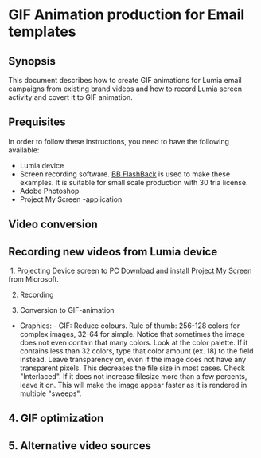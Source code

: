 # GIF Animation production for Email templates

## Synopsis

This document describes how to create GIF animations for Lumia email campaigns from existing brand videos
and how to record Lumia screen activity and covert it to GIF animation.


## Prequisites

In order to follow these instructions, you need to have
the following available:

 - Lumia device
 - Screen recording software. 
    [BB FlashBack](http://www.bbsoftware.co.uk/BBFlashBack/Home.aspx) is used to make these examples. It is suitable for small scale production with 30 tria license. 
 - Adobe Photoshop
 - Project My Screen -application

## Video conversion 










## Recording new videos from Lumia device

 1. Projecting Device screen to PC
	Download and install [Project My Screen](http://www.microsoft.com/en-us/download/details.aspx?id#42536) from Microsoft.

  2. Recording 

 3. Conversion to GIF-animation

- Graphics:
		- GIF: Reduce colours. Rule of thumb: 256-128 colors for complex images, 32-64 for simple. Notice that sometimes the image does not even contain that many colors. Look at the color palette. If it contains less than 32 colors, type that color amount (ex. 18) to the field instead. Leave transparency on, even if the image does not have any transparent pixels. This decreases the file size in most cases. Check "Interlaced". If it does not increase filesize more than a few percents, leave it on. This will make the image appear faster as it is rendered in multiple "sweeps".

## 4. GIF optimization

## 5. Alternative video sources